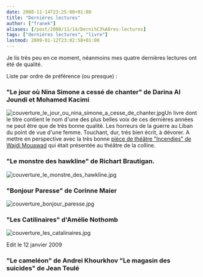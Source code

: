```yaml
---
date: 2008-11-14T23:25:00+01:00
title: "Dernières lectures"
author: ["franek"]
aliases: [/post/2008/11/14/Derni%C3%A8res-lectures]
tags: ["dernières lectures", "livre"]
lastmod: 2009-01-12T23:02:58+01:00
---
```

Je lis très peu en ce moment, néanmoins mes quatre dernières lectures ont été de qualité.

Liste par ordre de préférence (ou presque) :

### "Le jour où Nina Simone a cessé de chanter" de Darina Al Joundi et Mohamed Kacimi

![couverture_le_jour_ou_nina_simone_a_cesse_de_chanter.jpg](https://franek.chicour.net/public/couvertures/.couverture_le_jour_ou_nina_simone_a_cesse_de_chanter_s.jpg "couverture_le_jour_ou_nina_simone_a_cesse_de_chanter.jpg, nov. 2008")Un livre dont le titre contient le nom d'une des plus belles voix de ces dernières années ne peut être que de très bonne qualité. Les horreurs de la guerre au Liban du point de vue d'une femme. Touchant, dur, très bien écrit, à dévorer. A mettre en perspective avec la très bonne [pièce de théâtre "Incendies" de Wajdi Mouawad](http://www.colline.fr/spectacle/158) qui était présentée au théâtre de la colline.

### "Le monstre des hawkline" de Richart Brautigan.

![couverture_le_monstre_des_hawkline.jpg](https://franek.chicour.net/public/couvertures/.couverture_le_monstre_des_hawkline_s.jpg "couverture_le_monstre_des_hawkline.jpg, nov. 2008")

### "Bonjour Paresse" de Corinne Maier

![couverture_bonjour_paresse.jpg](https://franek.chicour.net/public/couvertures/.couverture_bonjour_paresse_s.jpg "couverture_bonjour_paresse.jpg, nov. 2008")

### "Les Catilinaires" d'Amélie Nothomb

![couverture_les_catalinaires.jpg](https://franek.chicour.net/public/couvertures/.couverture_les_catalinaires_t.jpg "couverture_les_catalinaires.jpg, nov. 2008")

Edit le 12 janvier 2009

### "Le cameléon" de Andrei Khourkhov "Le magasin des suicides" de Jean Teulé
